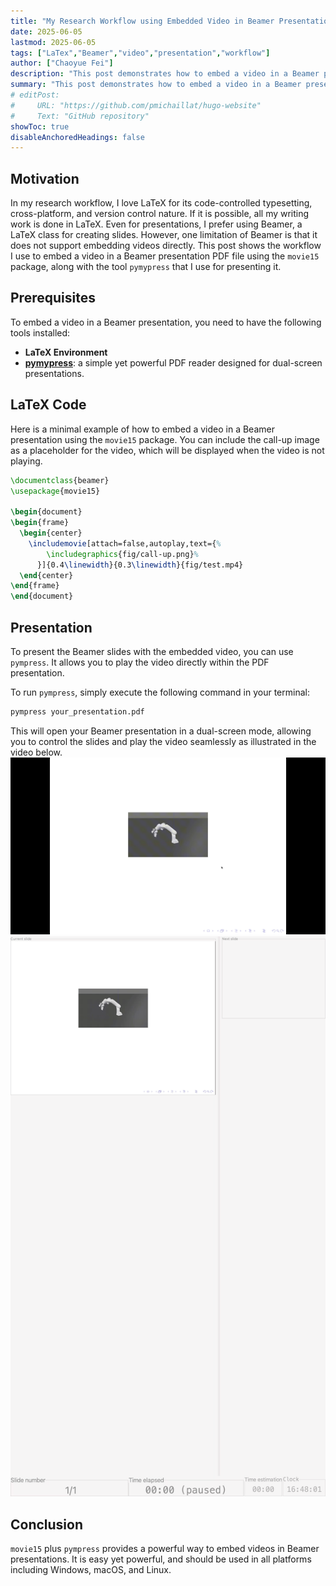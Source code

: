 ```yaml
---
title: "My Research Workflow using Embedded Video in Beamer Presentations"
date: 2025-06-05
lastmod: 2025-06-05
tags: ["LaTex","Beamer","video","presentation","workflow"]
author: ["Chaoyue Fei"]
description: "This post demonstrates how to embed a video in a Beamer presentation using LaTeX."
summary: "This post demonstrates how to embed a video in a Beamer presentation using LaTeX."
# editPost:
#     URL: "https://github.com/pmichaillat/hugo-website"
#     Text: "GitHub repository"
showToc: true
disableAnchoredHeadings: false
---
```


## Motivation
In my research workflow, I love LaTeX for its code-controlled typesetting, cross-platform, and version control nature. If it is possible, all my writing work is done in LaTeX. Even for presentations, I prefer using Beamer, a LaTeX class for creating slides. However, one limitation of Beamer is that it does not support embedding videos directly. This post shows the workflow I use to embed a video in a Beamer presentation PDF file using the `movie15` package, along with the tool `pymypress` that I use for presenting it.

## Prerequisites
To embed a video in a Beamer presentation, you need to have the following tools installed:
- **LaTeX Environment**
- **[pymypress](https://github.com/Cimbali/pympress)**: a simple yet powerful PDF reader designed for dual-screen presentations.

## LaTeX Code
Here is a minimal example of how to embed a video in a Beamer presentation using the `movie15` package. You can include the call-up image as a placeholder for the video, which will be displayed when the video is not playing.

```latex
\documentclass{beamer}
\usepackage{movie15}

\begin{document}
\begin{frame}
  \begin{center}
    \includemovie[attach=false,autoplay,text={%
        \includegraphics{fig/call-up.png}%
      }]{0.4\linewidth}{0.3\linewidth}{fig/test.mp4}
  \end{center}
\end{frame}
\end{document}
```

## Presentation
To present the Beamer slides with the embedded video, you can use `pympress`. It allows you to play the video directly within the PDF presentation.

To run `pympress`, simply execute the following command in your terminal:

```bash
pympress your_presentation.pdf
```
This will open your Beamer presentation in a dual-screen mode, allowing you to control the slides and play the video seamlessly as illustrated in the video below.
![pympress demo 1](fig/demo1.gif)
![pympress demo 2](fig/demo2.gif)

## Conclusion
`movie15` plus `pympress` provides a powerful way to embed videos in Beamer presentations. It is easy yet powerful, and should be used in all platforms including Windows, macOS, and Linux.
